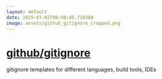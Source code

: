 ```yaml
---
layout: default
date: 2025-07-02T06:50:45.718368
image: assets/github_gitignore_cropped.png
---
```


# [github/gitignore](https://github.com/github/gitignore)

gitignore templates for different languages, build tools, IDEs
